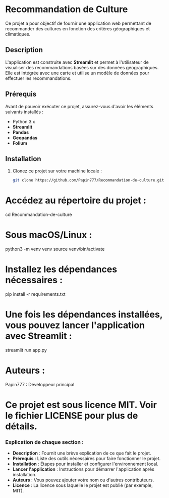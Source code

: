 # Recommandation de Culture

Ce projet a pour objectif de fournir une application web permettant de recommander des cultures en fonction des critères géographiques et climatiques.

## Description

L'application est construite avec **Streamlit** et permet à l'utilisateur de visualiser des recommandations basées sur des données géographiques. Elle est intégrée avec une carte et utilise un modèle de données pour effectuer les recommandations.

## Prérequis

Avant de pouvoir exécuter ce projet, assurez-vous d'avoir les éléments suivants installés :

- Python 3.x
- **Streamlit**
- **Pandas**
- **Geopandas**
- **Folium**

## Installation

1. Clonez ce projet sur votre machine locale :
   
   ```bash
   git clone https://github.com/Papin777/Recommandation-de-culture.git

# Accédez au répertoire du projet :
cd Recommandation-de-culture

# Sous macOS/Linux :
python3 -m venv venv
source venv/bin/activate

# Installez les dépendances nécessaires :
pip install -r requirements.txt

# Une fois les dépendances installées, vous pouvez lancer l'application avec Streamlit :
streamlit run app.py

# Auteurs :
Papin777 : Développeur principal

# Ce projet est sous licence MIT. Voir le fichier LICENSE pour plus de détails.


### Explication de chaque section :

- **Description** : Fournit une brève explication de ce que fait le projet.
- **Prérequis** : Liste des outils nécessaires pour faire fonctionner le projet.
- **Installation** : Étapes pour installer et configurer l'environnement local.
- **Lancer l'application** : Instructions pour démarrer l'application après installation.
- **Auteurs** : Vous pouvez ajouter votre nom ou d'autres contributeurs.
- **Licence** : La licence sous laquelle le projet est publié (par exemple, MIT).

